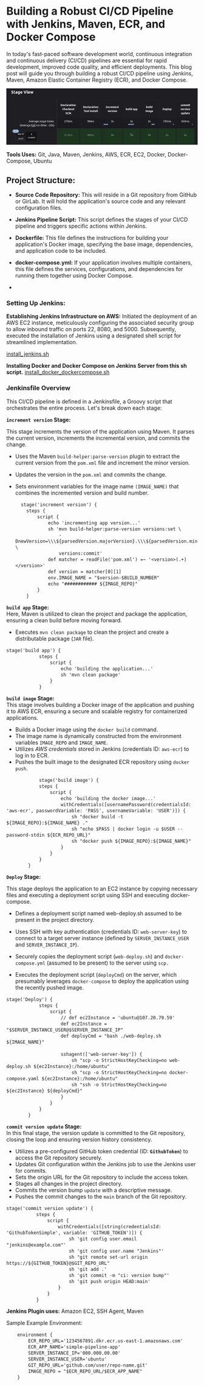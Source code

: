 # Building a Robust CI/CD Pipeline with Jenkins, Maven, ECR, and Docker Compose

In today's fast-paced software development world, continuous integration and continuous delivery (CI/CD) pipelines are essential for rapid development, improved code quality, and efficient deployments. This blog post will guide you through building a robust CI/CD pipeline using Jenkins, Maven, Amazon Elastic Container Registry (ECR), and Docker Compose.

![Jenkins Pipeline Stages](jenkins_pipeline_stages.png)

**Tools Uses:** Git, Java, Maven, Jenkins, AWS, ECR, EC2, Docker, Docker-Compose, Ubuntu

## Project Structure:
- **Source Code Repository:** This will reside in a Git repository from GitHub or GirLab. It will hold the application's source code and any relevant configuration files.
- **Jenkins Pipeline Script:** This script defines the stages of your CI/CD pipeline and triggers specific actions within Jenkins.

- **Dockerfile:** This file defines the instructions for building your application's Docker image, specifying the base image, dependencies, and application code to be included.
- **docker-compose.yml:** If your application involves multiple containers, this file defines the services, configurations, and dependencies for running them together using Docker Compose.
- 
### Setting Up Jenkins:

**Establishing Jenkins Infrastructure on AWS:**
Initiated the deployment of an AWS EC2 instance, meticulously configuring the associated security group to allow inbound traffic on ports 22, 8080, and 5000. Subsequently, executed the installation of Jenkins using a designated shell script for streamlined implementation.



[install_jenkins.sh](https://gist.github.com/akiltipu/b2f56247878d794f1c3321579646254e)
  
**Installing Docker and Docker Compose on Jenkins Server from this sh script.**
[install_docker_dockercompose.sh](https://gist.github.com/akiltipu/ecccd0383500cf37e4fb9a8c440aed3a)

### Jenkinsfile Overview

This CI/CD pipeline is defined in a Jenkinsfile, a Groovy script that orchestrates the entire process. Let's break down each stage:

**`increment version` Stage:**
    
This stage increments the version of the application using Maven. It parses the current version, increments the incremental version, and commits the change.  

-   Uses the Maven `build-helper:parse-version` plugin to extract the current version from the `pom.xml` file and increment the minor version. 
-   Updates the version in the `pom.xml` and commits the change.
-   Sets environment variables for the image name `(IMAGE_NAME)` that combines the incremented version and build number.

          stage('increment version') {
            steps {
                script {
                    echo 'incrementing app version...'
                    sh 'mvn build-helper:parse-version versions:set \
                        -DnewVersion=\\\${parsedVersion.majorVersion}.\\\${parsedVersion.minorVersion}.\\\${parsedVersion.nextIncrementalVersion} \
                        versions:commit'
                    def matcher = readFile('pom.xml') =~ '<version>(.+)</version>'
                    def version = matcher[0][1]
                    env.IMAGE_NAME = "$version-$BUILD_NUMBER"
                    echo "############ ${IMAGE_REPO}"
                }
            }
    
**`build app` Stage:**  
Here, Maven is utilized to clean the project and package the application, ensuring a clean build before moving forward.
-   Executes `mvn clean package` to clean the project and create a distributable package (`JAR` file).
```
stage('build app') {
            steps {
                script {
                    echo 'building the application...'
                    sh 'mvn clean package'
                }
            }
```
    
**`build image` Stage:**  
This stage involves building a Docker image of the application and pushing it to AWS ECR, ensuring a secure and scalable registry for containerized applications.
-   Builds a Docker image using the `docker build` command.
-   The image name is dynamically constructed from the environment variables `IMAGE_REPO` and `IMAGE_NAME`.
-   Utilizes *AWS credentials* stored in Jenkins (credentials ID: `aws-ecr`) to log in to ECR.
-   Pushes the built image to the designated ECR repository using `docker push`.

```
            stage('build image') {
            steps {
                script {
                    echo 'building the docker image...'
                    withCredentials([usernamePassword(credentialsId: 'aws-ecr', passwordVariable: 'PASS', usernameVariable: 'USER')]) {
                        sh "docker build -t ${IMAGE_REPO}:${IMAGE_NAME} ."
                        sh "echo $PASS | docker login -u $USER --password-stdin ${ECR_REPO_URL}"
                        sh "docker push ${IMAGE_REPO}:${IMAGE_NAME}"
                    }
                }
            }
        }
```
   **`Deploy` Stage:**
   
This stage deploys the application to an EC2 instance by copying necessary files and executing a deployment script using SSH and executing docker-compose.  

-   Defines a deployment script named web-deploy.sh assumed to be present in the project directory.

-   Uses SSH with key authentication (credentials ID: `web-server-key`) to connect to a target server instance (defined by `SERVER_INSTANCE_USER` and `SERVER_INSTANCE_IP`).
    
-   Securely copies the deployment script (`web-deploy.sh`) and `docker-compose.yml` (assumed to be present) to the server using `scp.`
-   Executes the deployment script (`deployCmd`) on the server, which presumably leverages `docker-compose` to deploy the application using the recently pushed image.
```
stage('Deploy') {
            steps {
                script {
                    // def ec2Instance = 'ubuntu@107.20.79.59'
                    def ec2Instance = "$SERVER_INSTANCE_USER@$SERVER_INSTANCE_IP"
                    def deployCmd = "bash ./web-deploy.sh ${IMAGE_NAME}"

                    sshagent(['web-server-key']) {
                        sh "scp -o StrictHostKeyChecking=no web-deploy.sh ${ec2Instance}:/home/ubuntu"
                        sh "scp -o StrictHostKeyChecking=no docker-compose.yaml ${ec2Instance}:/home/ubuntu"
                        sh "ssh -o StrictHostKeyChecking=no ${ec2Instance} ${deployCmd}"
                    }
                }
            }
        }
```

**`commit version update` Stage:**  
In this final stage, the version update is committed to the Git repository, closing the loop and ensuring version history consistency.
    
-   Utilizes a pre-configured GitHub token credential (ID: **`GithubToken`**) to access the Git repository securely.
-   Updates Git configuration within the Jenkins job to use the Jenkins user for commits.
-   Sets the origin URL for the Git repository to include the access token.
-   Stages all changes in the project directory.
-   Commits the version bump `update` with a descriptive message.
-   Pushes the commit changes to the `main` branch of the Git repository.

 ``` 
 stage('commit version update') {
            steps {
                script {
                    withCredentials([string(credentialsId: 'GithubTokenSimple', variable: 'GITHUB_TOKEN')]) {
                        sh 'git config user.email "jenkins@example.com"'
                        sh 'git config user.name "Jenkins"'
                        sh "git remote set-url origin https://${GITHUB_TOKEN}@$GIT_REPO_URL"
                        sh 'git add .'
                        sh 'git commit -m "ci: version bump"'
                        sh 'git push origin HEAD:main'
                    }
                }
            }
```

**Jenkins Plugin uses:** Amazon EC2, SSH Agent, Maven

Sample Example Environment: 
```
    environment {
        ECR_REPO_URL='1234567891.dkr.ecr.us-east-1.amazonaws.com'
        ECR_APP_NAME='simple-pipeline-app'
        SERVER_INSTANCE_IP='000.000.00.00'
        SERVER_INSTANCE_USER='ubuntu'
        GIT_REPO_URL='github.com/user/repo-name.git'
        IMAGE_REPO = "$ECR_REPO_URL/$ECR_APP_NAME"
    }
```
